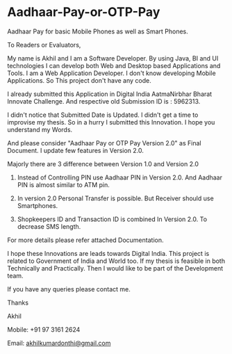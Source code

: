 # Aadhaar-Pay-or-OTP-Pay
Aadhaar Pay for basic Mobile Phones as well as Smart Phones.

To Readers or Evaluators,

My name is Akhil and I am a Software Developer. 
By using Java, BI and UI technologies I can develop both Web and Desktop based Applications and Tools. 
I am a Web Application Developer. I don't know developing Mobile Applications. So This project don't have any code.


I already submitted this Application in Digital India AatmaNirbhar Bharat Innovate Challenge. And respective old Submission ID is : 5962313.

I didn't notice that Submitted Date is Updated. I didn't get a time to improvise my thesis. So in a hurry I submitted this Innovation. I hope you understand my Words.

And please consider "Aadhaar Pay or OTP Pay Version 2.0" as Final Document. I update few features in Version 2.0. 

Majorly there are 3 difference between Version 1.0 and Version 2.0
1) Instead of Controlling PIN use Aadhaar PIN in Version 2.0. And Aadhaar PIN is almost similar to ATM pin.

2) In version 2.0 Personal Transfer is possible. But Receiver should use Smartphones.

3) Shopkeepers ID and Transaction ID is combined In Version 2.0. To decrease SMS length.


For more details please refer attached Documentation. 







I hope these Innovations are leads towards Digital India. This project is related to Government of India and World too. If my thesis is feasible in both Technically and Practically. Then I would like to be part of the Development team.

If you have any queries please contact me.

Thanks

Akhil

Mobile: +91 97 3161 2624

Email: akhilkumardonthi@gmail.com
